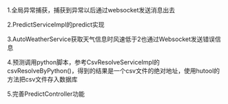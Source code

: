 1.全局异常捕获，捕获到异常以后通过websocket发送消息出去

2.PredictServiceImpl的predict实现

3.AutoWeatherService获取天气信息时风速低于2也通过Websocket发送错误信息

4.预测调用python脚本，参考CsvResolveServiceImpl的csvResolveByPython()，得到的结果是一个csv文件的绝对地址，使用hutool的方法把csv文件存入数据库

5.完善PredictController功能